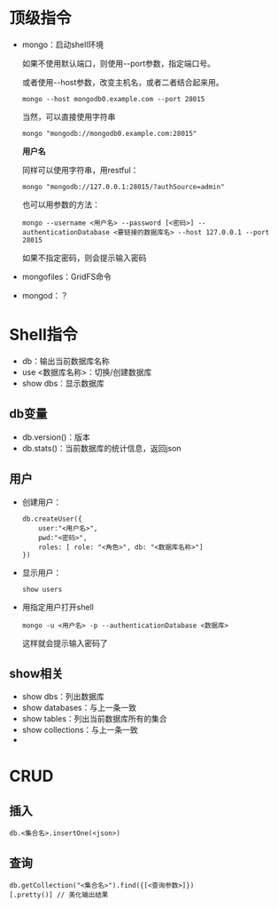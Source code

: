 # 顶级指令

- mongo：启动shell环境

    如果不使用默认端口，则使用--port参数，指定端口号。

    或者使用--host参数，改变主机名，或者二者结合起来用。

    ``` SHELL
    mongo --host mongodb0.example.com --port 28015
    ```

    当然，可以直接使用字符串

    ``` SHELL
    mongo "mongodb://mongodb0.example.com:28015"
    ```

    **用户名**

    同样可以使用字符串，用restful：

    ``` SHELL
    mongo "mongodb://127.0.0.1:28015/?authSource=admin"
    ```

    也可以用参数的方法：

    ``` shell
    mongo --username <用户名> --password [<密码>] --authenticationDatabase <要链接的数据库名> --host 127.0.0.1 --port 28015
    ```

    如果不指定密码，则会提示输入密码

- mongofiles：GridFS命令

- mongod：？

# Shell指令

- db：输出当前数据库名称
- use <数据库名称>：切换/创建数据库
- show dbs：显示数据库

## db变量

- db.version()：版本
- db.stats()：当前数据库的统计信息，返回json

## 用户

- 创建用户：

    ``` JS
    db.createUser({ 
        user:"<用户名>", 
        pwd:"<密码>", 
        roles: [ role: "<角色>", db: "<数据库名称>"]
    })
    ```

- 显示用户：

    ``` JS
    show users
    ```

- 用指定用户打开shell

    ``` shell
    mongo -u <用户名> -p --authenticationDatabase <数据库>
    ```

    这样就会提示输入密码了

## show相关

- show dbs：列出数据库
- show databases：与上一条一致
- show tables：列出当前数据库所有的集合
- show collections：与上一条一致
- 

# CRUD

## 插入

``` SHELL
db.<集合名>.insertOne(<json>)
```

## 查询

``` 
db.getCollection("<集合名>").find({[<查询参数>]})
[.pretty()] // 美化输出结果
```

